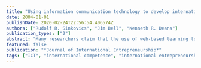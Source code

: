 ```yaml
---
title: "Using information communication technology to develop international entrepreneurship competencies"
date: 2004-01-01
publishDate: 2020-02-24T22:56:54.406574Z
authors: ["Rudolf R. Sinkovics", "Jim Bell", "Kenneth R. Deans"]
publication_types: ["2"]
abstract: "Many researchers claim that the use of web-based learning tools and information and communication technology (ICT) will revolutionize traditional learning methods in university contexts and fundamentally change the process of how knowledge is gathered and disseminated. However, there are conflicting views regarding the benefits of these techniques and actual learning outcomes. This paper posits that by using ICT and particularly the Web as a dynamic and integrating learning tool, several strategic competencies can be deployed and that the international knowledge, skills and competencies of entrepreneurship students can be radically enhanced. In light of an extensive literature review on research in the field, suggestions are provided for using the Web as a comprehensive teaching tool."
featured: false
publication: "*Journal of International Entrepreneurship*"
tags: ["ICT", "international competence", "international entrepreneurship", "skills", "teaching"]
---
```



